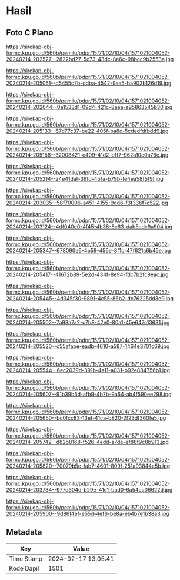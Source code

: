 # Hasil

## Foto C Plano

https://sirekap-obj-formc.kpu.go.id/560b/pemilu/pdpr/15/71/02/10/04/1571021004052-20240214-202527--2822bd27-5c73-43dc-8e6c-98bcc9b2553a.jpg

https://sirekap-obj-formc.kpu.go.id/560b/pemilu/pdpr/15/71/02/10/04/1571021004052-20240214-205051--d5455c7b-ddba-4542-9aa5-ba902b126d19.jpg

https://sirekap-obj-formc.kpu.go.id/560b/pemilu/pdpr/15/71/02/10/04/1571021004052-20240214-202644--0a1533d1-09d4-421c-8aea-a95863545b30.jpg

https://sirekap-obj-formc.kpu.go.id/560b/pemilu/pdpr/15/71/02/10/04/1571021004052-20240214-205133--67d77c37-be22-405f-ba8c-5cdedfdfbdd9.jpg

https://sirekap-obj-formc.kpu.go.id/560b/pemilu/pdpr/15/71/02/10/04/1571021004052-20240214-205156--32008421-e409-41d2-b1f7-962a10c0a78e.jpg

https://sirekap-obj-formc.kpu.go.id/560b/pemilu/pdpr/15/71/02/10/04/1571021004052-20240214-205214--24e41daf-39fd-451a-b79b-fe4ea58f5f9f.jpg

https://sirekap-obj-formc.kpu.go.id/560b/pemilu/pdpr/15/71/02/10/04/1571021004052-20240214-203035--58f70006-a451-4155-9dd6-f3f336f7c522.jpg

https://sirekap-obj-formc.kpu.go.id/560b/pemilu/pdpr/15/71/02/10/04/1571021004052-20240214-203124--4df040e0-4f45-4b38-8c63-dab5cdc9a904.jpg

https://sirekap-obj-formc.kpu.go.id/560b/pemilu/pdpr/15/71/02/10/04/1571021004052-20240214-205347--678090e6-4b59-456e-8f1c-47f621a6b45e.jpg

https://sirekap-obj-formc.kpu.go.id/560b/pemilu/pdpr/15/71/02/10/04/1571021004052-20240214-205417--41672b89-5e2d-434f-8e94-fdc7b2fc9eac.jpg

https://sirekap-obj-formc.kpu.go.id/560b/pemilu/pdpr/15/71/02/10/04/1571021004052-20240214-205445--4d345f30-9891-4c55-86b2-dc76225dd3e9.jpg

https://sirekap-obj-formc.kpu.go.id/560b/pemilu/pdpr/15/71/02/10/04/1571021004052-20240214-205502--7a93a7a2-c7b8-42e0-80a1-45e647c13631.jpg

https://sirekap-obj-formc.kpu.go.id/560b/pemilu/pdpr/15/71/02/10/04/1571021004052-20240214-205520--c55afabe-eadb-4610-a587-1464e3701c69.jpg

https://sirekap-obj-formc.kpu.go.id/560b/pemilu/pdpr/15/71/02/10/04/1571021004052-20240214-205544--6ec2039d-391b-4a11-a031-b92e884756b1.jpg

https://sirekap-obj-formc.kpu.go.id/560b/pemilu/pdpr/15/71/02/10/04/1571021004052-20240214-205607--91b39b5d-afb9-4b7b-9a64-ab4f590ee298.jpg

https://sirekap-obj-formc.kpu.go.id/560b/pemilu/pdpr/15/71/02/10/04/1571021004052-20240214-205650--bc0fcc83-13ef-41ca-b820-2f23df360fe5.jpg

https://sirekap-obj-formc.kpu.go.id/560b/pemilu/pdpr/15/71/02/10/04/1571021004052-20240214-205742--d82b8168-f526-4edd-a7de-ef88f9c8b913.jpg

https://sirekap-obj-formc.kpu.go.id/560b/pemilu/pdpr/15/71/02/10/04/1571021004052-20240214-205820--70079b5e-fab7-4601-809f-251a93844e5b.jpg

https://sirekap-obj-formc.kpu.go.id/560b/pemilu/pdpr/15/71/02/10/04/1571021004052-20240214-203734--977d304d-b29e-41e1-bad0-6a54ca06622d.jpg

https://sirekap-obj-formc.kpu.go.id/560b/pemilu/pdpr/15/71/02/10/04/1571021004052-20240214-205900--9d86f4ef-e55d-4ef6-be8a-eb4b7e1b38a3.jpg


## Metadata

| Key        | Value               |
| ---------- | ------------------- |
| Time Stamp | 2024-02-17 13:05:41 |
| Kode Dapil | 1501                |



